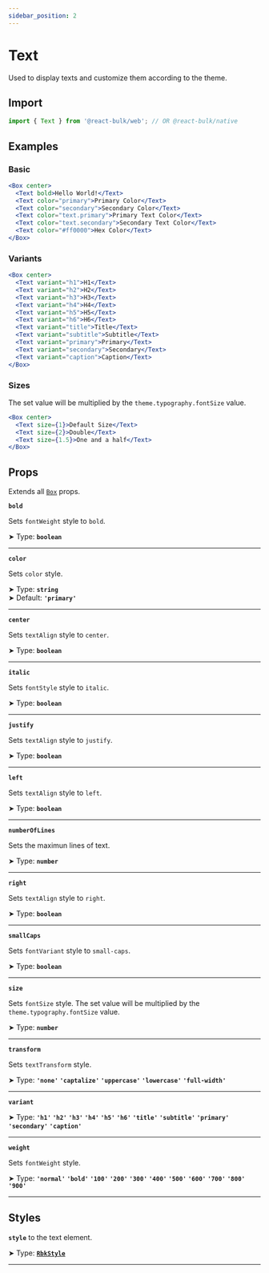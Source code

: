 ```yaml
---
sidebar_position: 2
---
```


# Text

Used to display texts and customize them according to the theme.

## Import

```jsx
import { Text } from '@react-bulk/web'; // OR @react-bulk/native
```

## Examples

### Basic

```jsx live
<Box center>
  <Text bold>Hello World!</Text>
  <Text color="primary">Primary Color</Text>
  <Text color="secondary">Secondary Color</Text>
  <Text color="text.primary">Primary Text Color</Text>
  <Text color="text.secondary">Secondary Text Color</Text>
  <Text color="#ff0000">Hex Color</Text>
</Box>
```

### Variants

```jsx live
<Box center>
  <Text variant="h1">H1</Text>
  <Text variant="h2">H2</Text>
  <Text variant="h3">H3</Text>
  <Text variant="h4">H4</Text>
  <Text variant="h5">H5</Text>
  <Text variant="h6">H6</Text>
  <Text variant="title">Title</Text>
  <Text variant="subtitle">Subtitle</Text>
  <Text variant="primary">Primary</Text>
  <Text variant="secondary">Secondary</Text>
  <Text variant="caption">Caption</Text>
</Box>
```

### Sizes

The set value will be multiplied by the `theme.typography.fontSize` value.

```jsx live
<Box center>
  <Text size={1}>Default Size</Text>
  <Text size={2}>Double</Text>
  <Text size={1.5}>One and a half</Text>
</Box>
```

## Props

Extends all [`Box`](/docs/components/box#props) props.

**`bold`**

Sets `fontWeight` style to `bold`.

➤ Type: **`boolean`** <br/>

---

**`color`**

Sets `color` style.

➤ Type: **`string`** <br/>
➤ Default: **`'primary'`** <br/>

---

**`center`**

Sets `textAlign` style to `center`.

➤ Type: **`boolean`** <br/>

---

**`italic`**

Sets `fontStyle` style to `italic`.

➤ Type: **`boolean`** <br/>

---

**`justify`**

Sets `textAlign` style to `justify`.

➤ Type: **`boolean`** <br/>

---

**`left`**

Sets `textAlign` style to `left`.

➤ Type: **`boolean`** <br/>

---

**`numberOfLines`**

Sets the maximun lines of text.

➤ Type: **`number`** <br/>

---

**`right`**

Sets `textAlign` style to `right`.

➤ Type: **`boolean`** <br/>

---

**`smallCaps`**

Sets `fontVariant` style to `small-caps`.

➤ Type: **`boolean`** <br/>

---

**`size`**

Sets `fontSize` style. The set value will be multiplied by the `theme.typography.fontSize` value.

➤ Type: **`number`** <br/>

---

**`transform`**

Sets `textTransform` style.

➤ Type: **`'none'` `'captalize'` `'uppercase'` `'lowercase'` `'full-width'`** <br/>

---

**`variant`**

➤ Type: **`'h1'` `'h2'` `'h3'` `'h4'` `'h5'` `'h6'` `'title'` `'subtitle'` `'primary'` `'secondary'` `'caption'`** <br/>

---

**`weight`**

Sets `fontWeight` style.

➤ Type: **`'normal'` `'bold'` `'100'` `'200'` `'300'` `'400'` `'500'` `'600'` `'700'` `'800'` `'900'`** <br/>

---

## Styles

**`style`** to the text element.

➤ Type: **[`RbkStyle`](/docs/type-reference/rbk-style)** <br/>

---

